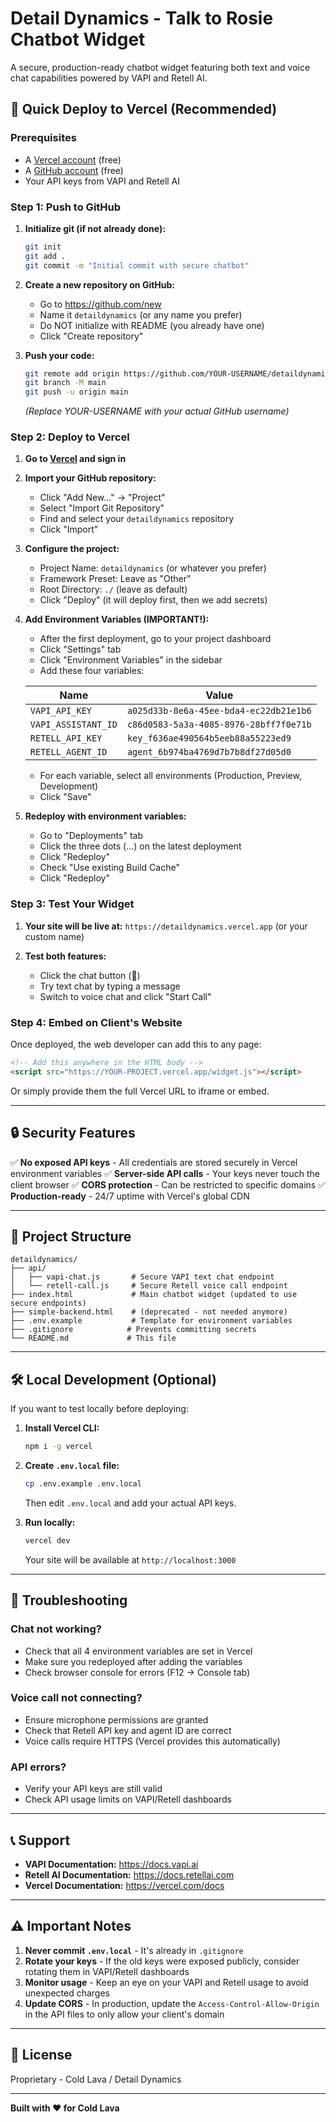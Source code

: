 # Detail Dynamics - Talk to Rosie Chatbot Widget

A secure, production-ready chatbot widget featuring both text and voice chat capabilities powered by VAPI and Retell AI.

## 🚀 Quick Deploy to Vercel (Recommended)

### Prerequisites
- A [Vercel account](https://vercel.com/signup) (free)
- A [GitHub account](https://github.com/signup) (free)
- Your API keys from VAPI and Retell AI

### Step 1: Push to GitHub

1. **Initialize git (if not already done):**
   ```bash
   git init
   git add .
   git commit -m "Initial commit with secure chatbot"
   ```

2. **Create a new repository on GitHub:**
   - Go to https://github.com/new
   - Name it `detaildynamics` (or any name you prefer)
   - Do NOT initialize with README (you already have one)
   - Click "Create repository"

3. **Push your code:**
   ```bash
   git remote add origin https://github.com/YOUR-USERNAME/detaildynamics.git
   git branch -M main
   git push -u origin main
   ```
   *(Replace YOUR-USERNAME with your actual GitHub username)*

### Step 2: Deploy to Vercel

1. **Go to [Vercel](https://vercel.com) and sign in**

2. **Import your GitHub repository:**
   - Click "Add New..." → "Project"
   - Select "Import Git Repository"
   - Find and select your `detaildynamics` repository
   - Click "Import"

3. **Configure the project:**
   - Project Name: `detaildynamics` (or whatever you prefer)
   - Framework Preset: Leave as "Other"
   - Root Directory: `./` (leave as default)
   - Click "Deploy" (it will deploy first, then we add secrets)

4. **Add Environment Variables (IMPORTANT!):**
   - After the first deployment, go to your project dashboard
   - Click "Settings" tab
   - Click "Environment Variables" in the sidebar
   - Add these four variables:

   | Name | Value |
   |------|-------|
   | `VAPI_API_KEY` | `a025d33b-8e6a-45ee-bda4-ec22db21e1b6` |
   | `VAPI_ASSISTANT_ID` | `c86d0583-5a3a-4085-8976-28bff7f0e71b` |
   | `RETELL_API_KEY` | `key_f636ae490564b5eeb88a55223ed9` |
   | `RETELL_AGENT_ID` | `agent_6b974ba4769d7b7b8df27d05d0` |

   - For each variable, select all environments (Production, Preview, Development)
   - Click "Save"

5. **Redeploy with environment variables:**
   - Go to "Deployments" tab
   - Click the three dots (...) on the latest deployment
   - Click "Redeploy"
   - Check "Use existing Build Cache"
   - Click "Redeploy"

### Step 3: Test Your Widget

1. **Your site will be live at:** `https://detaildynamics.vercel.app` (or your custom name)

2. **Test both features:**
   - Click the chat button (💬)
   - Try text chat by typing a message
   - Switch to voice chat and click "Start Call"

### Step 4: Embed on Client's Website

Once deployed, the web developer can add this to any page:

```html
<!-- Add this anywhere in the HTML body -->
<script src="https://YOUR-PROJECT.vercel.app/widget.js"></script>
```

Or simply provide them the full Vercel URL to iframe or embed.

---

## 🔒 Security Features

✅ **No exposed API keys** - All credentials are stored securely in Vercel environment variables
✅ **Server-side API calls** - Your keys never touch the client browser
✅ **CORS protection** - Can be restricted to specific domains
✅ **Production-ready** - 24/7 uptime with Vercel's global CDN

---

## 📁 Project Structure

```
detaildynamics/
├── api/
│   ├── vapi-chat.js       # Secure VAPI text chat endpoint
│   └── retell-call.js     # Secure Retell voice call endpoint
├── index.html             # Main chatbot widget (updated to use secure endpoints)
├── simple-backend.html    # (deprecated - not needed anymore)
├── .env.example           # Template for environment variables
├── .gitignore            # Prevents committing secrets
└── README.md             # This file
```

---

## 🛠️ Local Development (Optional)

If you want to test locally before deploying:

1. **Install Vercel CLI:**
   ```bash
   npm i -g vercel
   ```

2. **Create `.env.local` file:**
   ```bash
   cp .env.example .env.local
   ```
   Then edit `.env.local` and add your actual API keys.

3. **Run locally:**
   ```bash
   vercel dev
   ```

   Your site will be available at `http://localhost:3000`

---

## 🔧 Troubleshooting

### Chat not working?
- Check that all 4 environment variables are set in Vercel
- Make sure you redeployed after adding the variables
- Check browser console for errors (F12 → Console tab)

### Voice call not connecting?
- Ensure microphone permissions are granted
- Check that Retell API key and agent ID are correct
- Voice calls require HTTPS (Vercel provides this automatically)

### API errors?
- Verify your API keys are still valid
- Check API usage limits on VAPI/Retell dashboards

---

## 📞 Support

- **VAPI Documentation:** https://docs.vapi.ai
- **Retell AI Documentation:** https://docs.retellai.com
- **Vercel Documentation:** https://vercel.com/docs

---

## ⚠️ Important Notes

1. **Never commit `.env.local`** - It's already in `.gitignore`
2. **Rotate your keys** - If the old keys were exposed publicly, consider rotating them in VAPI/Retell dashboards
3. **Monitor usage** - Keep an eye on your VAPI and Retell usage to avoid unexpected charges
4. **Update CORS** - In production, update the `Access-Control-Allow-Origin` in the API files to only allow your client's domain

---

## 📝 License

Proprietary - Cold Lava / Detail Dynamics

---

**Built with ❤️ for Cold Lava**

